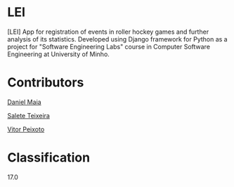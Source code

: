 # LEI
[LEI] App for registration of events in roller hockey games and further analysis of its statistics. Developed using Django framework for Python as a project for "Software Engineering Labs" course in Computer Software Engineering at University of Minho.

# Contributors

[Daniel Maia](https://github.com/SilentLynx)

[Salete Teixeira](https://github.com/SaleteTeixeira)

[Vitor Peixoto](https://github.com/VitorPeixoto97)

# Classification

17.0
